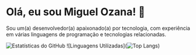 # Olá, eu sou Miguel Ozana! 👋

Sou um(a) desenvolvedor(a) apaixonado(a) por tecnologia, com experiência em várias linguagens de programação e tecnologias relacionadas.



![Estatísticas do GitHub](https://github-readme-stats.vercel.app/api?username=miguel-dfk666&show_icons=true&count_private=true)
![Linguagens Utilizadas](![Top Langs](https://github-readme-stats.vercel.app/api/top-langs/?username=miguel-dfk666&layout=compact))
